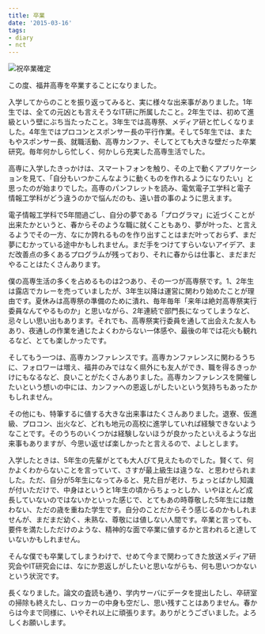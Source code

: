 ```yaml
---
title: 卒業
date: '2015-03-16'
tags:
- diary
- nct
---
```


![祝卒業確定](graduation.jpg)

この度、福井高専を卒業することになりました。


入学してからのことを振り返ってみると、実に様々な出来事がありました。1年生では、全ての元凶とも言えそうなIT研に所属したこと。2年生では、初めて進級という壁にぶち当たったこと。3年生では高専祭、メディア研と忙しくなりました。4年生ではプロコンとスポンサー長の平行作業。そして5年生では、またもやスポンサー長、就職活動、高専カンファ、そしてとても大きな壁だった卒業研究。毎年何かしら忙しく、何かしら充実した高専生活でした。


高専に入学したきっかけは、スマートフォンを触り、その上で動くアプリケーションを見て、「自分もいつかこんなように動くものを作れるようになりたい」と思ったのが始まりでした。高専のパンフレットを読み、電気電子工学科と電子情報工学科がどう違うのかで悩んだのも、遠い昔の事のように思えます。


電子情報工学科で5年間過ごし、自分の夢である「プログラマ」に近づくことが出来たかというと、春からそのような職に就くこともあり、夢が叶った、と言えるようでその一方、なにか誇れるものを作り出すことはまだ叶っておらず、まだ夢にむかっている途中かもしれません。まだ手をつけてすらいないアイデア、まだ改善点の多くあるプログラムが残っており、それに春からは仕事と、まだまだやることはたくさんあります。


僕の高専生活の多くを占めるものは2つあり、その一つが高専祭です。1、2年生は露店でカレーを売っていましたが、3年生以降は運営に関わり始めたことが理由です。夏休みは高専祭の準備のために潰れ、毎年毎年「来年は絶対高専祭実行委員なんてやるものか」と思いながら、2年連続で部門長になってしまうなど、忌々しい思い出もあります。それでも、高専祭実行委員を通して出会えた友人もあり、夜通しの作業を通じたよくわからない一体感や、最後の年では花火も観れるなど、とても楽しかったです。


そしてもう一つは、高専カンファレンスです。高専カンファレンスに関わるうちに、フォロワーは増え、福井のみではなく県外にも友人ができ、職を得るきっかけにもなるなど、良いことがたくさんありました。高専カンファレンスを開催したいという想いの中には、カンファへの恩返しがしたいという気持ちもあったかもしれません。


その他にも、特筆するに値する大きな出来事はたくさんありました。退寮、仮進級、プロコン、出火など、どれも地元の高校に進学していれば経験できないようなことです。そのうちのいくつかは経験しないほうが良かったといえるような出来事もありますが、今思い返せば楽しかったと言えるので、よしとします。


入学したときは、5年生の先輩がとても大人びて見えたものでした。賢くて、何かよくわからないことを言っていて、さすが最上級生は違うな、と思わせられました。ただ、自分が5年生になってみると、見た目が老け、ちょっとばかし知識が付いただけで、中身はというと1年生の頃からちょっとしか、いやほとんど成長していないのではないかといった感じで、とてもあの時尊敬した5年生には敵わない、ただの歳を重ねた学生です。自分のことだからそう感じるのかもしれませんが、まだまだ幼く、未熟な、尊敬には値しない人間です。卒業と言っても、要件を満たしただけのような、精神的な面で卒業に値するかと言われると達していないかもしれません。


そんな僕でも卒業してしまうわけで、せめて今まで関わってきた放送メディア研究会やIT研究会には、なにか恩返しがしたいと思いながらも、何も思いつかないという状況です。


長くなりました。論文の査読も通り、学内サーバにデータを提出したし、卒研室の掃除も終えたし、ロッカーの中身も空だし、思い残すことはありません。春からは今まで同様に、いやそれ以上に頑張ります。ありがとうございました。よろしくお願いします。
